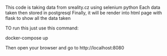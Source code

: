 This code is taking data from sreality.cz using selenium python
Each data taken then stored in postgresql
Finally, it will be render into html page with flask to show all the data taken

TO run this just use this command:

docker-compose up

Then open your browser and go to http://localhost:8080

